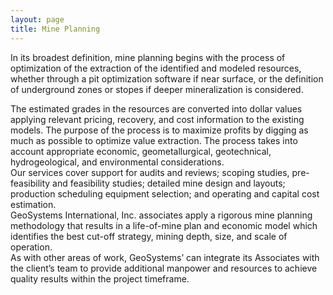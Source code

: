 ```yaml
---
layout: page
title: Mine Planning
---
```


In its broadest definition, mine planning begins with the process of optimization of the extraction of the identified and modeled resources, whether through a pit optimization software if near surface, or the definition of underground zones or stopes if deeper mineralization is considered. <br>

The estimated grades in the resources are converted into dollar values applying relevant pricing, recovery, and cost information to the existing models. The purpose of the process is to maximize profits by digging as much as possible to optimize value extraction. The process takes into account appropriate economic, geometallurgical, geotechnical, hydrogeological, and environmental considerations. <br>
Our services cover support for audits and reviews; scoping studies, pre-feasibility and feasibility studies; detailed mine design and layouts; production scheduling equipment selection; and operating and capital cost estimation.  <br>
GeoSystems International, Inc. associates apply a rigorous mine planning methodology that results in a life-of-mine plan and economic model which identifies the best cut-off strategy, mining depth, size, and scale of operation.  <br>
As with other areas of work, GeoSystems’ can integrate its Associates with the client’s team to provide additional manpower and resources to achieve quality results within the project timeframe. <br>
